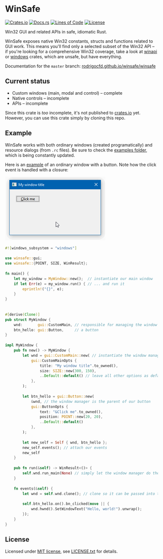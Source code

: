 # WinSafe

[![Crates.io](https://img.shields.io/crates/v/winsafe.svg)](https://crates.io/crates/winsafe)
[![Docs.rs](https://docs.rs/winsafe/badge.svg)](https://docs.rs/winsafe)
[![Lines of Code](https://tokei.rs/b1/github/rodrigocfd/winsafe)](https://github.com/rodrigocfd/winsafe)
[![License](https://img.shields.io/crates/l/winsafe.svg)](https://github.com/rodrigocfd/winsafe)

Win32 GUI and related APIs in safe, idiomatic Rust.

WinSafe exposes native Win32 constants, structs and functions related to GUI work. This means you'll find only a selected subset of the Win32 API – if you're looking for a comprehensive Win32 coverage, take a look at [winapi](https://crates.io/crates/winapi) or [windows](https://crates.io/crates/windows) crates, which are unsafe, but have everything.

Documentation for the `master` branch: [rodrigocfd.github.io/winsafe/winsafe](https://rodrigocfd.github.io/winsafe/winsafe/)

## Current status

* Custom windows (main, modal and control) – complete
* Native controls – incomplete
* APIs – incomplete

Since this crate is *too* incomplete, it's not published to [crates.io](https://crates.io/crates/winsafe) yet. However, you can use this crate simply by cloning this repo.

## Example

WinSafe works with both ordinary windows (created programatically) and resource dialogs (from `.rc` files). Be sure to check the [examples folder](examples/), which is being constantly updated.

Here is an [example](examples/01_button_click/) of an ordinary window with a button. Note how the click event is handled with a closure:

![Example 01](examples/01_button_click/screen.gif)

```rust
#![windows_subsystem = "windows"]

use winsafe::gui;
use winsafe::{POINT, SIZE, WinResult};

fn main() {
    let my_window = MyWindow::new();  // instantiate our main window
    if let Err(e) = my_window.run() { // ... and run it
        eprintln!("{}", e);
    }
}


#[derive(Clone)]
pub struct MyWindow {
    wnd:       gui::CustomMain, // responsible for managing the window
    btn_hello: gui::Button,     // a button
}

impl MyWindow {
    pub fn new() -> MyWindow {
        let wnd = gui::CustomMain::new( // instantiate the window manager
            gui::CustomMainOpts {
                title: "My window title".to_owned(),
                size: SIZE::new(300, 150),
                ..Default::default() // leave all other options as default
            },
        );

        let btn_hello = gui::Button::new(
            &wnd, // the window manager is the parent of our button
            gui::ButtonOpts {
                text: "&Click me".to_owned(),
                position: POINT::new(20, 20),
                ..Default::default()
            },
        );

        let new_self = Self { wnd, btn_hello };
        new_self.events(); // attach our events
        new_self
    }

    pub fn run(&self) -> WinResult<()> {
        self.wnd.run_main(None) // simply let the window manager do the hard work
    }

    fn events(&self) {
        let wnd = self.wnd.clone(); // clone so it can be passed into the closure

        self.btn_hello.on().bn_clicked(move || {
            wnd.hwnd().SetWindowText("Hello, world!").unwrap();
        });
    }
}
```

## License

Licensed under [MIT license](https://opensource.org/licenses/MIT), see [LICENSE.txt](LICENSE.txt) for details.
